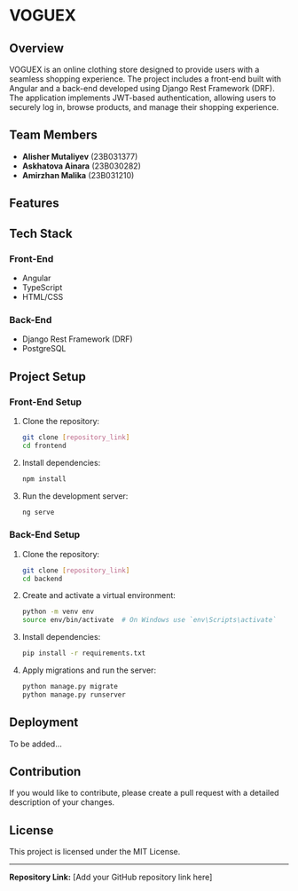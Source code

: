 # VOGUEX

## Overview
VOGUEX is an online clothing store designed to provide users with a seamless shopping experience. The project includes a front-end built with Angular and a back-end developed using Django Rest Framework (DRF). The application implements JWT-based authentication, allowing users to securely log in, browse products, and manage their shopping experience.

## Team Members
- **Alisher Mutaliyev** (23B031377)
- **Askhatova Ainara** (23B030282)
- **Amirzhan Malika** (23B031210)

## Features


## Tech Stack
### Front-End
- Angular
- TypeScript
- HTML/CSS

### Back-End
- Django Rest Framework (DRF)
- PostgreSQL

## Project Setup
### Front-End Setup
1. Clone the repository:
   ```bash
   git clone [repository_link]
   cd frontend
   ```
2. Install dependencies:
   ```bash
   npm install
   ```
3. Run the development server:
   ```bash
   ng serve
   ```

### Back-End Setup
1. Clone the repository:
   ```bash
   git clone [repository_link]
   cd backend
   ```
2. Create and activate a virtual environment:
   ```bash
   python -m venv env
   source env/bin/activate  # On Windows use `env\Scripts\activate`
   ```
3. Install dependencies:
   ```bash
   pip install -r requirements.txt
   ```
4. Apply migrations and run the server:
   ```bash
   python manage.py migrate
   python manage.py runserver
   ```

## Deployment
To be added...

## Contribution
If you would like to contribute, please create a pull request with a detailed description of your changes.

## License
This project is licensed under the MIT License.

---

**Repository Link:** [Add your GitHub repository link here]

